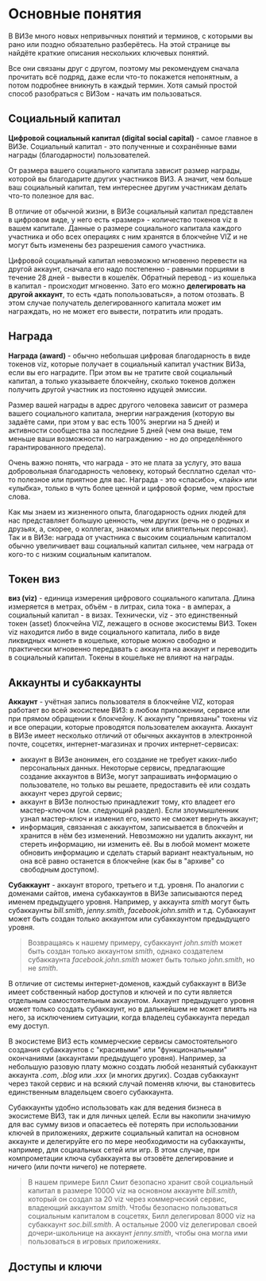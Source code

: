 # Основные понятия

В ВИЗе много новых непривычных понятий и терминов, с которыми вы рано или поздно обязательно разберётесь. На этой странице вы найдёте краткие описания нескольких ключевых понятий. 

Все они связаны друг с другом, поэтому мы рекомендуем сначала прочитать всё подряд, даже если что-то покажется непонятным, а потом подробнее вникнуть в каждый термин. Хотя самый простой способ разобраться с ВИЗом - начать им пользоваться.

## Социальный капитал

**Цифровой социальный капитал (digital social capital)** - самое главное в ВИЗе. Социальный капитал - это полученные и сохранённые вами награды (благодарности) пользователей. 

От размера вашего социального капитала зависит размер награды, которой вы благодарите других участников ВИЗ. А значит, чем больше ваш социальный капитал, тем интереснее другим участникам делать что-то полезное для вас.

В отличие от обычной жизни, в ВИЗе социальный капитал представлен в цифровом виде, у него есть «размер» - количество токенов viz в вашем капитале. Данные о размере социального капитала каждого участника и обо всех операциях с ним хранятся в блокчейне VIZ и не могут быть изменены без разрешения самого участника.

Цифровой социальный капитал невозможно мгновенно перевести на другой аккаунт, сначала его надо постепенно - равными порциями в течение 28 дней - вывести в кошелёк. Обратный перевод - из кошелька в капитал - происходит мгновенно. Зато его можно **делегировать на другой аккаунт**, то есть «дать попользоваться», а потом отозвать. В этом случае получатель делегированного капитала может им награждать, но не может его вывести, потратить или продать.

## Награда

**Награда (award)** - обычно небольшая цифровая благодарность в виде токенов viz, которые получает в социальный капитал участник ВИЗа, если вы его наградите. При этом вы не тратите свой социальный капитал, а только указываете блокчейну, сколько токенов должен получить другой участник из постоянно идущей эмиссии. 

Размер вашей награды в адрес другого человека зависит от размера вашего социального капитала, энергии награждения (которую вы задаёте сами, при этом у вас есть 100% энергии на 5 дней) и активности сообщества за последние 5 дней (чем она выше, тем меньше ваши возможности по награждению - но до определённого гарантированного предела).

Очень важно понять, что награда - это не плата за услугу, это ваша добровольная благодарность человеку, который бесплатно сделал что-то полезное или приятное для вас. Награда - это «спасибо», «лайк» или «улыбка», только в чуть более ценной и цифровой форме, чем простые слова.

Как мы знаем из жизненного опыта, благодарность одних людей для нас представляет большую ценность, чем других (речь не о родных и друзьях, а, скорее, о коллегах, знакомых или влиятельных персонах). Так и в ВИЗе: награда от участника с высоким социальным капиталом обычно увеличивает ваш социальный капитал сильнее, чем награда от кого-то с низким социальным капиталом.

## Токен виз

**виз (viz)** - единица измерения цифрового социального капитала. Длина измеряется в метрах, объём - в литрах, сила тока - в амперах, а социальный капитал - в визах. Технически, viz - это единственный токен (asset) блокчейна VIZ, лежащего в основе экосистемы ВИЗ. Токен viz находится либо в виде социального капитала, либо в виде ликвидных «монет» в кошельке, которые можно свободно и практически мгновенно передавать с аккаунта на аккаунт и переводить в социальный капитал. Токены в кошельке не влияют на награды.

## Аккаунты и субаккаунты

**Аккаунт** - учётная запись пользователя в блокчейне VIZ, которая работает во всей экосистеме ВИЗ: в любом приложении, сервисе или при прямом обращении к блокчейну. К аккаунту "привязаны" токены viz и все операции, которые проводятся пользователем аккаунта. Аккаунт в ВИЗе имеет несколько отличий от обычных аккаунтов в электронной почте, соцсетях, интернет-магазинах и прочих интернет-сервисах:

- аккаунт в ВИЗе анонимен, его создание не требует каких-либо персональных данных. Некоторые сервисы, предлагающие создание аккаунтов в ВИЗе, могут запрашивать информацию о пользователе, но только вы решаете, предоставить её или создать аккаунт через другой сервис;
- аккаунт в ВИЗе полностью принадлежит тому, кто владеет его мастер-ключом (см. следующий раздел). Если злоумышленник узнал мастер-ключ и изменил его, никто не сможет вернуть аккаунт;
- информация, связанная с аккаунтом, записывается в блокчейн и хранится в нём без изменений. Невозможно ни удалить аккаунт, ни стереть информацию, ни изменить её. Вы в любой момент можете обновить информацию и сделать старый вариант неактуальным, но она всё равно останется в блокчейне (как бы в "архиве" со свободным доступом).

**Субаккаунт** - аккаунт второго, третьего и т.д. уровня. По аналогии с доменами сайтов, имена субаккаунтов в ВИЗе записываются перед именем предыдущего уровня. Например, у аккаунта *smith* могут быть субаккаунты *bill.smith*, *jenny.smith*, *facebook.john.smith* и т.д. Субаккаунт может быть создан только аккаунтом или субаккаунтом предыдущего уровня. 

> Возвращаясь к нашему примеру, субаккаунт *john.smith* может быть создан только аккаунтом *smith*, однако создателем субаккаунта *facebook.john.smith* может быть только *john.smith*, но не *smith*.

В отличие от системы интернет-доменов, каждый субаккаунт в ВИЗе имеет собственный набор доступов и ключей и по сути является отдельным самостоятельным аккаунтом. Аккаунт предыдущего уровня может только создать субаккаунт, но в дальнейшем не может влиять на него, за исключением ситуации, когда владелец субаккаунта передал ему доступ.

В экосистеме ВИЗ есть коммерческие сервисы самостоятельного создания субаккаунтов с "красивыми" или "функциональными" окончаниями (аккаунтами предыдущего уровня). Например, за небольшую разовую плату можно создать любой незанятый субаккаунт аккаунта *.com*, *.blog* или *.xxx* (и многих других). Создав субаккаунт через такой сервис и на всякий случай поменяв ключи, вы становитесь единственным владельцем своего субаккаунта.

Субаккаунты удобно использовать как для ведения бизнеса в экосистеме ВИЗ, так и для личных целей. Если вы накопили значимую для вас сумму визов и опасаетесь её потерять при использовании ключей в приложениях, держите социальный капитал на основном аккаунте и делегируйте его по мере необходимости на субаккаунты, например, для социальных сетей или игр. В этом случае, при компрометации ключа субаккаунта вы отзовёте делегирование и ничего (или почти ничего) не потеряете.

> В нашем примере Билл Смит безопасно хранит свой социальный капитал в размере 10000 viz на основном аккаунте *bill.smith*, который он создал за 20 viz через коммерческий сервис, владеющий аккаунтом *smith*. Чтобы безопасно пользоваться социальным капиталом в соцсетях, Билл делегировал 8000 viz на субаккаунт *soc.bill.smith*. А остальные 2000 viz делегировал своей дочери-школьнице на аккаунт *jenny.smith*, чтобы она могла ими пользоваться в игровых приложениях.

## Доступы и ключи
